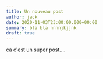 ```yaml
---
title: Un nouveau post
author: jack
date: 2020-11-03T23:00:00.000+00:00
summary: bla bla nnnnjkjjnk
draft: true
---
```


ca c'est un super post....
